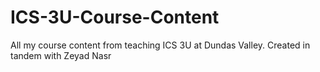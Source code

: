 # ICS-3U-Course-Content
All my course content from teaching ICS 3U at Dundas Valley. Created in tandem with Zeyad Nasr
